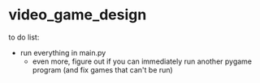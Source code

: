 # video_game_design

to do list:
- run everything in main.py
  * even more, figure out if you can immediately run another pygame program (and fix games that can't be run)
